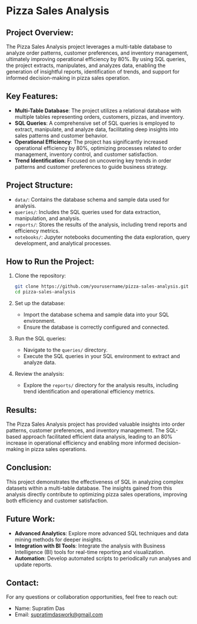 
# Pizza Sales Analysis

## Project Overview:

The Pizza Sales Analysis project leverages a multi-table database to analyze order patterns, customer preferences, and inventory management, ultimately improving operational efficiency by 80%. By using SQL queries, the project extracts, manipulates, and analyzes data, enabling the generation of insightful reports, identification of trends, and support for informed decision-making in pizza sales operation.

## Key Features:

- **Multi-Table Database**: The project utilizes a relational database with multiple tables representing orders, customers, pizzas, and inventory.
- **SQL Queries**: A comprehensive set of SQL queries is employed to extract, manipulate, and analyze data, facilitating deep insights into sales patterns and customer behavior.
- **Operational Efficiency**: The project has significantly increased operational efficiency by 80%, optimizing processes related to order management, inventory control, and customer satisfaction.
- **Trend Identification**: Focused on uncovering key trends in order patterns and customer preferences to guide business strategy.

## Project Structure:

- `data/`: Contains the database schema and sample data used for analysis.
- `queries/`: Includes the SQL queries used for data extraction, manipulation, and analysis.
- `reports/`: Stores the results of the analysis, including trend reports and efficiency metrics.
- `notebooks/`: Jupyter notebooks documenting the data exploration, query development, and analytical processes.

## How to Run the Project:

1. Clone the repository:
   ```bash
   git clone https://github.com/yourusername/pizza-sales-analysis.git
   cd pizza-sales-analysis
   ```

2. Set up the database:
   - Import the database schema and sample data into your SQL environment.
   - Ensure the database is correctly configured and connected.

3. Run the SQL queries:
   - Navigate to the `queries/` directory.
   - Execute the SQL queries in your SQL environment to extract and analyze data.

4. Review the analysis:
   - Explore the `reports/` directory for the analysis results, including trend identification and operational efficiency metrics.

## Results:

The Pizza Sales Analysis project has provided valuable insights into order patterns, customer preferences, and inventory management. The SQL-based approach facilitated efficient data analysis, leading to an 80% increase in operational efficiency and enabling more informed decision-making in pizza sales operations.

## Conclusion:

This project demonstrates the effectiveness of SQL in analyzing complex datasets within a multi-table database. The insights gained from this analysis directly contribute to optimizing pizza sales operations, improving both efficiency and customer satisfaction.

## Future Work:

- **Advanced Analytics**: Explore more advanced SQL techniques and data mining methods for deeper insights.
- **Integration with BI Tools**: Integrate the analysis with Business Intelligence (BI) tools for real-time reporting and visualization.
- **Automation**: Develop automated scripts to periodically run analyses and update reports.

## Contact:

For any questions or collaboration opportunities, feel free to reach out:

- Name: Supratim Das
- Email: supratimdaswork@gmail.com
